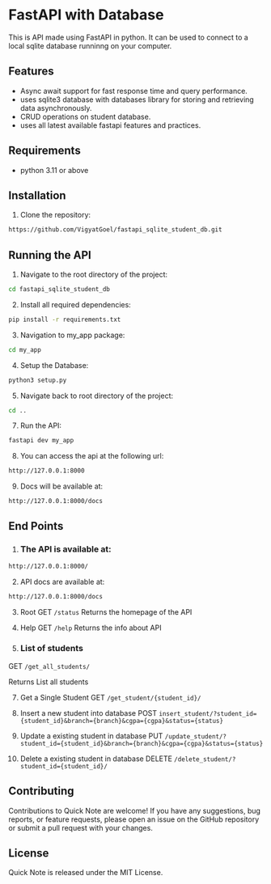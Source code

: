 # FastAPI with Database

This is API made using FastAPI in python. It can be used to connect to a local sqlite database runninng on your computer.

## Features

- Async await support for fast response time and query performance.
- uses sqlite3 database with databases library for storing and retrieving data asynchronously.
- CRUD operations on student database.
- uses all latest available fastapi features and practices. 

## Requirements

- python 3.11 or above

## Installation

1. Clone the repository:

  ```bash
  https://github.com/VigyatGoel/fastapi_sqlite_student_db.git
  ```
## Running the API

1. Navigate to the root directory of the project:
  ```bash
  cd fastapi_sqlite_student_db
   ```
2. Install all required dependencies:
  ```bash
  pip install -r requirements.txt
  ```
3. Navigation to my_app package:
  ```bash
  cd my_app
  ```
4. Setup the Database:
  ```bash
  python3 setup.py
  ```
5. Navigate back to root directory of the project:
  ```bash
  cd ..
  ```
7. Run the API:
  ```bash
  fastapi dev my_app
  ```
8. You can access the api at the following url:
  ```bash
  http://127.0.0.1:8000
  ```
9. Docs will be available at:
  ```bash
  http://127.0.0.1:8000/docs
  ```
## End Points

1. ### The API is available at: ###
  ```bash
  http://127.0.0.1:8000/
  ```
2. API docs are available at:
  ```bash
  http://127.0.0.1:8000/docs
  ```
3. Root
  GET `/status`
  Returns the homepage of the API

4. Help
  GET `/help`
  Returns the info about API

5. ### List of students ###
  GET `/get_all_students/`<br />
  
  Returns List all students

7. Get a Single Student
  GET `/get_student/{student_id}/`

8. Insert a new student into database
  POST `insert_student/?student_id={student_id}&branch={branch}&cgpa={cgpa}&status={status}`

9. Update a existing student in database
  PUT `/update_student/?student_id={student_id}&branch={branch}&cgpa={cgpa}&status={status}`

10. Delete a existing student in database
  DELETE `/delete_student/?student_id={student_id}/`


## Contributing

Contributions to Quick Note are welcome!
If you have any suggestions, bug reports, or feature requests, please open an issue on the GitHub repository or submit a pull request with your changes.

## License

Quick Note is released under the MIT License.
